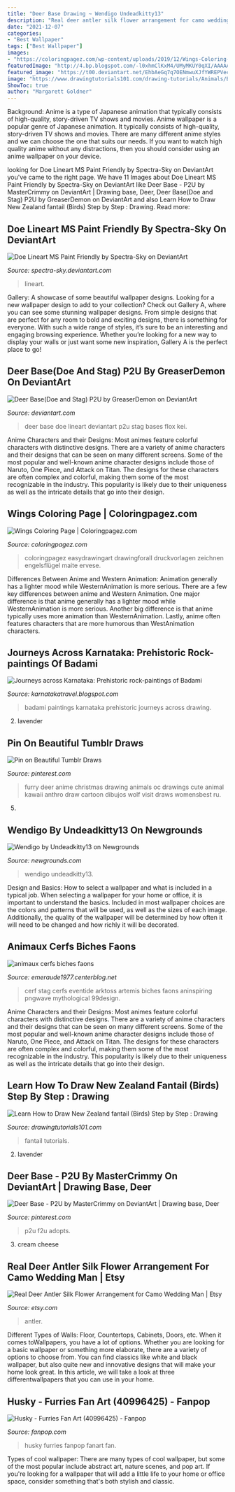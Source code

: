 ```yaml
---
title: "Deer Base Drawing ~ Wendigo Undeadkitty13"
description: "Real deer antler silk flower arrangement for camo wedding man"
date: "2021-12-07"
categories:
- "Best Wallpaper"
tags: ["Best Wallpaper"]
images:
- "https://coloringpagez.com/wp-content/uploads/2019/12/Wings-Coloring-Page.jpg"
featuredImage: "http://4.bp.blogspot.com/-l0xhmClKxM4/UMyMKUY0qXI/AAAAAAAAQNk/g6cRU6Ywtx8/s1600/16+Badami+Hiregudda+prehistoric+paintings+spacesuit+rocket.jpg"
featured_image: "https://t00.deviantart.net/EhbAeGq7q7OENmwuXJfYWREPVec=/300x200/filters:fixed_height(100,100):origin()/pre00/9467/th/pre/f/2014/119/4/2/free_deer_base_by_foreverfluffyadopts-d7gfmtd.png"
image: "https://www.drawingtutorials101.com/drawing-tutorials/Animals/Birds/new-zealand-fantail/how-to-draw-New-Zealand-fantail-step-8.png"
ShowToc: true
author: "Margarett Goldner"
---
```



Background: Anime is a type of Japanese animation that typically consists of high-quality, story-driven TV shows and movies.
Anime wallpaper is a popular genre of Japanese animation. It typically consists of high-quality, story-driven TV shows and movies. There are many different anime styles and we can choose the one that suits our needs. If you want to watch high quality anime without any distractions, then you should consider using an anime wallpaper on your device.

	

		
looking for Doe Lineart MS Paint Friendly by Spectra-Sky on DeviantArt you've came to the right page. We have 11 Images about Doe Lineart MS Paint Friendly by Spectra-Sky on DeviantArt like Deer Base - P2U by MasterCrimmy on DeviantArt | Drawing base, Deer, Deer Base(Doe and Stag) P2U by GreaserDemon on DeviantArt and also Learn How to Draw New Zealand fantail (Birds) Step by Step : Drawing. Read more:
		
    
## Doe Lineart MS Paint Friendly By Spectra-Sky On DeviantArt

<img loading=lazy src="https://t00.deviantart.net/EhbAeGq7q7OENmwuXJfYWREPVec=/300x200/filters:fixed_height(100,100):origin()/pre00/9467/th/pre/f/2014/119/4/2/free_deer_base_by_foreverfluffyadopts-d7gfmtd.png" onerror="this.onerror=null;this.src='https://tse1.mm.bing.net/th?id=OIP._5X3TYAZdLldfAJT4Gx6AgAAAA&amp;pid=15.1';" alt="Doe Lineart MS Paint Friendly by Spectra-Sky on DeviantArt">

_Source: spectra-sky.deviantart.com_

>lineart. 

	

Gallery: A showcase of some beautiful wallpaper designs.
Looking for a new wallpaper design to add to your collection? Check out Gallery A, where you can see some stunning wallpaper designs. From simple designs that are perfect for any room to bold and exciting designs, there is something for everyone. With such a wide range of styles, it’s sure to be an interesting and engaging browsing experience. Whether you’re looking for a new way to display your walls or just want some new inspiration, Gallery A is the perfect place to go!





	
	
    
## Deer Base(Doe And Stag) P2U By GreaserDemon On DeviantArt

<img loading=lazy src="https://images-wixmp-ed30a86b8c4ca887773594c2.wixmp.com/f/b0d8ec44-d7b8-42ce-82d2-af6b4163d43d/d4n74ie-4afba12e-b4bb-4a0e-b7d8-8658808550a0.png/v1/fill/w_221,h_200,strp/free_deer_lineart_by_r0ckers_d4n74ie-200h.png?token=eyJ0eXAiOiJKV1QiLCJhbGciOiJIUzI1NiJ9.eyJzdWIiOiJ1cm46YXBwOjdlMGQxODg5ODIyNjQzNzNhNWYwZDQxNWVhMGQyNmUwIiwiaXNzIjoidXJuOmFwcDo3ZTBkMTg4OTgyMjY0MzczYTVmMGQ0MTVlYTBkMjZlMCIsIm9iaiI6W1t7ImhlaWdodCI6Ijw9ODE0IiwicGF0aCI6IlwvZlwvYjBkOGVjNDQtZDdiOC00MmNlLTgyZDItYWY2YjQxNjNkNDNkXC9kNG43NGllLTRhZmJhMTJlLWI0YmItNGEwZS1iN2Q4LTg2NTg4MDg1NTBhMC5wbmciLCJ3aWR0aCI6Ijw9OTAwIn1dXSwiYXVkIjpbInVybjpzZXJ2aWNlOmltYWdlLm9wZXJhdGlvbnMiXX0.xq6M3Y21Xu9F1ptNj7_-idah5agAbV92dHHoS0ar9uA" onerror="this.onerror=null;this.src='https://tse4.mm.bing.net/th?id=OIP.bmkyVZseAVtcgX1Kw-U6oQAAAA&amp;pid=15.1';" alt="Deer Base(Doe and Stag) P2U by GreaserDemon on DeviantArt">

_Source: deviantart.com_

>deer base doe lineart deviantart p2u stag bases flox kei. 

	

Anime Characters and their Designs: Most animes feature colorful characters with distinctive designs.
There are a variety of anime characters and their designs that can be seen on many different screens. Some of the most popular and well-known anime character designs include those of Naruto, One Piece, and Attack on Titan. The designs for these characters are often complex and colorful, making them some of the most recognizable in the industry. This popularity is likely due to their uniqueness as well as the intricate details that go into their design.

    
## Wings Coloring Page | Coloringpagez.com

<img loading=lazy src="https://coloringpagez.com/wp-content/uploads/2019/12/Wings-Coloring-Page.jpg" onerror="this.onerror=null;this.src='https://tse4.mm.bing.net/th?id=OIP.LmshBxMAwaIGDtForezrXQHaFV&amp;pid=15.1';" alt="Wings Coloring Page | Coloringpagez.com">

_Source: coloringpagez.com_

>coloringpagez easydrawingart drawingforall druckvorlagen zeichnen engelsflügel maite ervese. 

	

Differences Between Anime and Western Animation: Animation generally has a lighter mood while WesternAnimation is more serious.
There are a few key differences between anime and Western Animation. One major difference is that anime generally has a lighter mood while WesternAnimation is more serious. Another big difference is that anime typically uses more animation than WesternAnimation. Lastly, anime often features characters that are more humorous than WestAnimation characters.

    
## Journeys Across Karnataka: Prehistoric Rock-paintings Of Badami

<img loading=lazy src="http://4.bp.blogspot.com/-l0xhmClKxM4/UMyMKUY0qXI/AAAAAAAAQNk/g6cRU6Ywtx8/s1600/16+Badami+Hiregudda+prehistoric+paintings+spacesuit+rocket.jpg" onerror="this.onerror=null;this.src='https://tse1.mm.bing.net/th?id=OIP.kNjH0wb2NM69CwLfd0kKFwHaE8&amp;pid=15.1';" alt="Journeys across Karnataka: Prehistoric rock-paintings of Badami">

_Source: karnatakatravel.blogspot.com_

>badami paintings karnataka prehistoric journeys across drawing. 

	

2. lavender 

    
## Pin On Beautiful Tumblr Draws

<img loading=lazy src="https://i.pinimg.com/736x/d0/20/b9/d020b988fd87e9ff0fc653a21d06ea0d.jpg" onerror="this.onerror=null;this.src='https://tse2.mm.bing.net/th?id=OIP.LlS9ZdhsBA8_UoJcF4UQHQAAAA&amp;pid=15.1';" alt="Pin on Beautiful Tumblr Draws">

_Source: pinterest.com_

>furry deer anime christmas drawing animals oc drawings cute animal kawaii anthro draw cartoon dibujos wolf visit draws womensbest ru. 

	

5.

    
## Wendigo By Undeadkitty13 On Newgrounds

<img loading=lazy src="https://art.ngfiles.com/images/300000/300309_undeadkitty13_wendigo.jpg?f1398966043" onerror="this.onerror=null;this.src='https://tse3.mm.bing.net/th?id=OIP.GvFyrAN-8e6d5bcmIXSf7gHaLD&amp;pid=15.1';" alt="Wendigo by Undeadkitty13 on Newgrounds">

_Source: newgrounds.com_

>wendigo undeadkitty13. 

	

Design and Basics: How to select a wallpaper and what is included in a typical job.
When selecting a wallpaper for your home or office, it is important to understand the basics. Included in most wallpaper choices are the colors and patterns that will be used, as well as the sizes of each image. Additionally, the quality of the wallpaper will be determined by how often it will need to be changed and how richly it will be decorated.

    
## Animaux Cerfs Biches Faons

<img loading=lazy src="http://emeraude1977.e.m.pic.centerblog.net/bd456aa6.png" onerror="this.onerror=null;this.src='https://tse2.mm.bing.net/th?id=OIP.ZPWtrBodCqLSs8Ca5z7p6gHaMW&amp;pid=15.1';" alt="animaux cerfs biches faons">

_Source: emeraude1977.centerblog.net_

>cerf stag cerfs eventide arktoss artemis biches faons aninspiring pngwave mythological 99design. 

	

Anime Characters and their Designs: Most animes feature colorful characters with distinctive designs.
There are a variety of anime characters and their designs that can be seen on many different screens. Some of the most popular and well-known anime character designs include those of Naruto, One Piece, and Attack on Titan. The designs for these characters are often complex and colorful, making them some of the most recognizable in the industry. This popularity is likely due to their uniqueness as well as the intricate details that go into their design.

    
## Learn How To Draw New Zealand Fantail (Birds) Step By Step : Drawing

<img loading=lazy src="https://www.drawingtutorials101.com/drawing-tutorials/Animals/Birds/new-zealand-fantail/how-to-draw-New-Zealand-fantail-step-8.png" onerror="this.onerror=null;this.src='https://tse1.mm.bing.net/th?id=OIP.Af1qVFVUSzmGWsc4q_ki1wHaFQ&amp;pid=15.1';" alt="Learn How to Draw New Zealand fantail (Birds) Step by Step : Drawing">

_Source: drawingtutorials101.com_

>fantail tutorials. 

	

2. lavender 

    
## Deer Base - P2U By MasterCrimmy On DeviantArt | Drawing Base, Deer

<img loading=lazy src="https://i.pinimg.com/originals/f7/3b/65/f73b65e210356110621c1120fcc872b8.png" onerror="this.onerror=null;this.src='https://tse3.mm.bing.net/th?id=OIP.kRT6MIT8guns94ZXwHtBmwHaFu&amp;pid=15.1';" alt="Deer Base - P2U by MasterCrimmy on DeviantArt | Drawing base, Deer">

_Source: pinterest.com_

>p2u f2u adopts. 

	

3. cream cheese 

    
## Real Deer Antler Silk Flower Arrangement For Camo Wedding Man | Etsy

<img loading=lazy src="https://i.etsystatic.com/7980914/r/il/deccff/801340387/il_fullxfull.801340387_9om5.jpg" onerror="this.onerror=null;this.src='https://tse2.mm.bing.net/th?id=OIP.TVrJ31UX11rVkB6aAV-_4AHaFj&amp;pid=15.1';" alt="Real Deer Antler Silk Flower Arrangement for Camo Wedding Man | Etsy">

_Source: etsy.com_

>antler. 

	

Different Types of Walls: Floor, Countertops, Cabinets, Doors, etc.
When it comes toWallpapers, you have a lot of options. Whether you are looking for a basic wallpaper or something more elaborate, there are a variety of options to choose from. You can find classics like white and black wallpaper, but also quite new and innovative designs that will make your home look great. In this article, we will take a look at three differentwallpapers that you can use in your home.

    
## Husky - Furries Fan Art (40996425) - Fanpop

<img loading=lazy src="http://images6.fanpop.com/image/photos/40900000/Husky-furries-40996425-1269-1269.png" onerror="this.onerror=null;this.src='https://tse4.mm.bing.net/th?id=OIP.fpqiTgK1Q2A1HZFQ2szV0wHaHa&amp;pid=15.1';" alt="Husky - Furries Fan Art (40996425) - Fanpop">

_Source: fanpop.com_

>husky furries fanpop fanart fan. 

	

Types of cool wallpaper:
There are many types of cool wallpaper, but some of the most popular include abstract art, nature scenes, and pop art. If you're looking for a wallpaper that will add a little life to your home or office space, consider something that's both stylish and classic.

